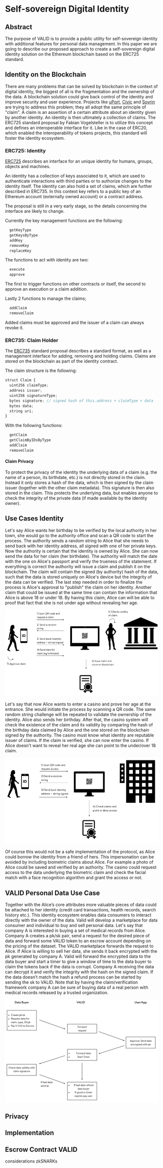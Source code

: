 # Self-sovereign Digital Identity

## Abstract

The purpose of VALID is to provide a public utility for self-sovereign identity
with additional features for personal data management. In this paper we are
going to describe our proposed approach to create a self-sovereign digital
identity solution on the Ethereum blockchain based on the ERC725 standard.


## Identity on the Blockchain

There are many problems that can be solved by blockchain in the context of
digital identity, the biggest of all is the fragmentation and the ownership of
the data. A blockchain solution could give back control of the identity and
improve security and user experience. Projects like
[uPort](https://www.uport.me/), [Civic](https://www.civic.com/) and
[Sovrin](https://sovrin.org/) are trying to address this problem; they all
adopt the same principle of "claim". A claim is an assertion of a certain
attribute about an identity given by another identity. An identity is then
ultimately a collection of claims. The ERC725 standard proposal by
Fabian Vogelsteller is to utilize this concept and defines an interoperable
interface for it. Like in the case of ERC20, which enabled the interoperability
of tokens projects, this standard will foster the identity ecosystem.

### ERC725: Identity

[ERC725](https://github.com/ethereum/EIPs/issues/725) describes an interface
for an unique identity for humans, groups, objects and machines.

An identity has a collection of keys associated to it, which are used to
authenticate interactions with third parties or to authorize changes to the
identity itself. The identity can also hold a set of claims, which are further
described in ERC735. In this context key refers to a public key of an Ethereum
account (externally owned account) or a contract address.

The proposal is still in a very early stage, so the details concerning the
interface are likely to change.

Currently the key management functions are the following:

```javascript
  getKeyType
  getKeysByType
  addKey
  removeKey
  replaceKey
```

The functions to act with identity are two:

```javascript
  execute
  approve
```

The first to trigger functions on other contracts or itself, the second to approve an execution or a claim addition.

Lastly 2 functions to manage the claims;

```javascript
  addClaim
  removeClaim
```

Added claims must be approved and the issuer of a claim can always revoke it.

### ERC735: Claim Holder

The [ERC735](https://github.com/ethereum/EIPs/issues/735) standard proposal
describes a standard format, as well as a management interface for adding,
removing and holding claims. Claims are stored on the blockchain as part of the
identity contract.

The claim structure is the following:

```javascript
struct Claim {
  uint256 claimType;
  address issuer;
  uint256 signatureType;
  bytes signature; // signed hash of this.address + claimType + data
  bytes data;
  string uri;
}
```

With the following functions:

```javascript
  getClaim
  getClaimByIDsByType
  addClaim
  removeClaim
```

#### Claim Privacy

To protect the privacy of the identity the underlying data of a claim (e.g. the
name of a person, its birthdate, etc.) is not directly stored in the claim.
Instead it only stores a hash of the data, which is then signed by the claim
issuer (together with the other claim metadata). This signature is then also
stored in the claim. This protects the underlying data, but enables anyone to
check the integrity of the private data (if made available by the identity
owner).


## Use Cases Identity

Let's say Alice wants her birthday to be verified by the local authority in her
town, she would go to the authority office and scan a QR code to start the
process. The authority sends a random string to Alice that she needs to send
back with her identity address, all signed with one of her private keys. Now
the authority is certain that the identity is owned by Alice. She can now send
the data for her claim (her birthdate). The authority will match the date with
the one on Alice's passport and verify the trueness of the statement. If
everything is correct the authority will issue a claim and publish it on the
blockchain. The claim will contain the signed (by authority) hash of the data,
such that the data is stored uniquely on Alice's device but the integrity of
the data can be verified. The last step needed in order to finalize the process
is Alice's approval to "publish" the claim on her identity. Another claim that could be issued at the same time can contain the information that Alice is above 18 or under 18. By having this claim, Alice can will be able to proof that fact that she is not under age without revealing her age.  

![Use case 1](img/usecase1.png)

Let's say that now Alice wants to enter a casino and prove her age at the
entrance. She would initiate the process by scanning a QR code. The same random
string challenge will be repeated to validate the ownership of the identity.
Alice also sends her birthday. After that, the casino system will check the
existence of the claim and its validity by comparing the hash of the birthday
data claimed by Alice and the one stored on the blockchain signed by the
authority. The casino must know what identity are reputable issuer of claims.
If the claim is verified, she can now enter the casino. If Alice doesn't want to reveal her real age she can point to the under/over 18 claim. 

![Use case 2](img/usecase2.png)

Of course this would not be a safe implementation of the protocol, as Alice
could borrow the identity from a friend of hers. This impersonation can be
avoided by including biometric claims about Alice. For example a photo of Alice
could be saved and verified by an authority. The casino could request access to
the data underlying the biometric claim and check the facial match with a face
recognition algorithm and grant the access or not.

## VALID Personal Data Use Case

Together with the Alice’s core attributes more valuable pieces of data could be attached to her identity (credit card transactions, health records, search history etc.). This identity ecosystem enables data consumers to interact directly with the owner of the data. Valid will develop a marketplace for data consumer and individual to buy and sell personal data. Let's say that company A is interested in buying a set of medical records from Alice. Company A creates a pk/sk pair, send a request for the desired piece of data and forward some VALID token to an escrow account depending on the pricing of the dataset. The VALID marketplace forwards the request to Alice. If Alice is willing to sell her data, she sends it back encrypted with the pk generated by company A. Valid will forward the encrypted data to the data buyer and start a timer to give a window of time to the data buyer to claim the tokens back if the data is corrupt. Company A receiving the data can decrypt it and verify the integrity with the hash on the signed claim. If the data doesn’t match the hash a refund process can be started by sending the sk to VALID. Note that by having the claim/verification framework company A can be sure of buying data of a real person with medical records released by a trusted organization.   

![diagram 1](img/diagram1.png)

## Privacy

## Implementation

## Escrow Contract VALID




considerations
zkSNARKs

